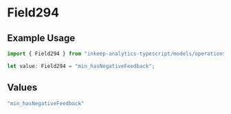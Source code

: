 # Field294

## Example Usage

```typescript
import { Field294 } from "inkeep-analytics-typescript/models/operations";

let value: Field294 = "min_hasNegativeFeedback";
```

## Values

```typescript
"min_hasNegativeFeedback"
```